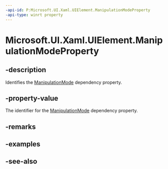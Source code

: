 ```yaml
---
-api-id: P:Microsoft.UI.Xaml.UIElement.ManipulationModeProperty
-api-type: winrt property
---
```


<!-- Property syntax
public Windows.UI.Xaml.DependencyProperty ManipulationModeProperty { get; }
-->

# Microsoft.UI.Xaml.UIElement.ManipulationModeProperty

## -description
Identifies the [ManipulationMode](uielement_manipulationmode.md) dependency property.

## -property-value
The identifier for the [ManipulationMode](uielement_manipulationmode.md) dependency property.

## -remarks

## -examples

## -see-also
